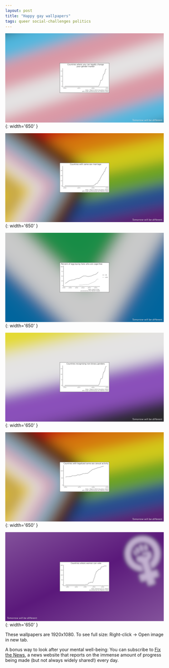 ```yaml
---
layout: post
title: "Happy gay wallpapers"
tags: queer social-challenges politics
---
```


![trans.png](/assets/images/trans.png){: width='650' }

![marriage.png](/assets/images/marriage.png){: width='650' }

![hens.png](/assets/images/hens.png){: width='650' }

![enby.png](/assets/images/enby.png){: width='650' }

![samesex.png](/assets/images/samesex.png){: width='650' }

![women.png](/assets/images/women.png){: width='650' }

These wallpapers are 1920x1080. To see full size: Right-click -> Open image in new tab.

A bonus way to look after your mental well-being: You can subscribe to [Fix the News](https://fixthenews.com/), a news website that reports on the immense amount of progress being made (but not always widely shared!) every day.
